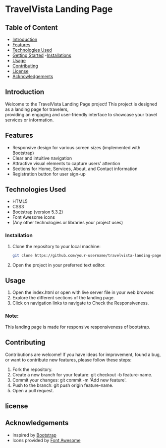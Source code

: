 # TravelVista Landing Page

## Table of Content

- [Introduction](#introduction)
- [Features](#features)
- [Technologies Used](#technologies-used)
- [Getting Started](#getting-started)
    -[Installations](#Installations)
- [Usage](#usage)
- [Contributing](#contributing)
- [License](#license)
- [Acknowledgements](#acknowledgements)

## Introduction

Welcome to the TravelVista Landing Page project! This project is designed as a landing page for travelers,<br> providing an engaging and user-friendly interface to showcase your travel services or information.

## Features

- Responsive design for various screen sizes (implemented with Bootstrap)
- Clear and intuitive navigation
- Attractive visual elements to capture users' attention
- Sections for Home, Services, About, and Contact information
- Registration button for user sign-up

## Technologies Used

- HTML5
- CSS3
- Bootstrap (version 5.3.2)
- Font Awesome icons
- (Any other technologies or libraries your project uses)

### Installation

1. Clone the repository to your local machine:

   ```bash
   git clone https://github.com/your-username/travelvista-landing-page.git
2. Open the project in your preferred text editor.


## Usage

1. Open the index.html or open with live server file in your web browser.
2. Explore the different sections of the landing page.
3. Click on navigation links to navigate to Check the Responsiveness.

### Note:
 This landing page is made for responsive responsiveness of bootstrap.

## Contributing
Contributions are welcome! If you have ideas for improvement, found a bug, or want to contribute new features, please follow these steps:

1. Fork the repository.
2. Create a new branch for your feature: git checkout -b feature-name.
3. Commit your changes: git commit -m 'Add new feature'.
4. Push to the branch: git push origin feature-name.
5. Open a pull request.

## license


## Acknowledgements

- Inspired by [Bootstrap](https://getbootstrap.com/)
- Icons provided by [Font Awesome](https://fontawesome.com/)